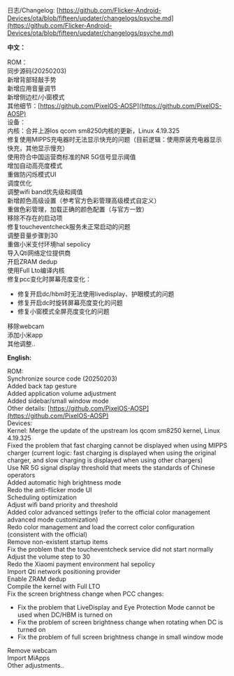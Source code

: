 日志/Changelog: [https://github.com/Flicker-Android-Devices/ota/blob/fifteen/updater/changelogs/psyche.md](https://github.com/Flicker-Android-Devices/ota/blob/fifteen/updater/changelogs/psyche.md)

**中文：**  

ROM：  
同步源码(20250203)  
新增背部轻敲手势  
新增应用音量调节  
新增侧边栏/小窗模式  
其他细节：[https://github.com/PixelOS-AOSP](https://github.com/PixelOS-AOSP)  
设备：  
内核：合并上游los qcom sm8250内核的更新，Linux 4.19.325  
修复使用MIPPS充电器时无法显示快充的问题（目前逻辑：使用原装充电器显示快充，其他显示慢充）  
使用符合中国运营商标准的NR 5G信号显示阈值  
增加自动高亮度模式  
重做防闪烁模式UI  
调度优化  
调整wifi band优先级和阈值  
新增颜色高级设置（参考官方色彩管理高级模式自定义）  
重做色彩管理，加载正确的颜色配置（与官方一致）  
移除不存在的启动项  
修复toucheventcheck服务未正常启动的问题  
调整音量步骤到30  
重做小米支付环境hal sepolicy  
导入Qti网络定位提供商  
开启ZRAM dedup  
使用Full Lto编译内核  
修复pcc变化时屏幕亮度变化：  
- 修复开启dc/hbm时无法使用livedisplay、护眼模式的问题  
- 修复开启dc时旋转屏幕亮度变化的问题  
- 修复小窗模式全屏亮度变化的问题  

移除webcam  
添加小米app  
其他调整..  

**English:**  

ROM:  
Synchronize source code (20250203)  
Added back tap gesture  
Added application volume adjustment  
Added sidebar/small window mode  
Other details: [https://github.com/PixelOS-AOSP](https://github.com/PixelOS-AOSP)  
Devices:  
Kernel: Merge the update of the upstream los qcom sm8250 kernel, Linux 4.19.325  
Fixed the problem that fast charging cannot be displayed when using MIPPS charger (current logic: fast charging is displayed when using the original charger, and slow charging is displayed when using other chargers)  
Use NR 5G signal display threshold that meets the standards of Chinese operators  
Added automatic high brightness mode  
Redo the anti-flicker mode UI  
Scheduling optimization  
Adjust wifi band priority and threshold  
Added color advanced settings (refer to the official color management advanced mode customization)  
Redo color management and load the correct color configuration (consistent with the official)  
Remove non-existent startup items  
Fix the problem that the toucheventcheck service did not start normally  
Adjust the volume step to 30  
Redo the Xiaomi payment environment hal sepolicy  
Import Qti network positioning provider  
Enable ZRAM dedup  
Compile the kernel with Full LTO  
Fix the screen brightness change when PCC changes:  
- Fix the problem that LiveDisplay and Eye Protection Mode cannot be used when DC/HBM is turned on  
- Fix the problem of screen brightness change when rotating when DC is turned on  
- Fix the problem of full screen brightness change in small window mode  

Remove webcam  
Import MiApps  
Other adjustments..  
